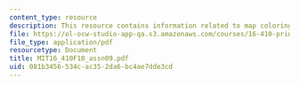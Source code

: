 ```yaml
---
content_type: resource
description: This resource contains information related to map coloring.
file: https://ol-ocw-studio-app-qa.s3.amazonaws.com/courses/16-410-principles-of-autonomy-and-decision-making-fall-2010/081b3456534cac352da6bc4ae7dde3cd_MIT16_410F10_assn09.pdf
file_type: application/pdf
resourcetype: Document
title: MIT16_410F10_assn09.pdf
uid: 081b3456-534c-ac35-2da6-bc4ae7dde3cd
---
```

